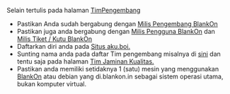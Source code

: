  Selain tertulis pada halaman [TimPengembang](https://github.com/BlankOn/Uluwatu.git)

   - Pastikan Anda sudah bergabung dengan [Milis Pengembang BlankOn](https://groups.google.com/forum/#!forum/blankon-dev)
   - Pastikan juga anda bergabung dengan [Milis Pengguna BlankOn](https://groups.google.com/forum/#!forum/blankon) dan [Milis Tiket / Kutu BlankOn](https://groups.google.com/forum/#!forum/blankon-tiket)
   - Daftarkan diri anda pada [Situs aku.boi.](https://aku.blankonlinux.or.id/)
   - Sunting nama anda pada daftar Tim pengembang misalnya di [sini](http://dev.blankonlinux.or.id/wiki/9/TimPengembang) dan tentu saja pada halaman [Tim Jaminan Kualitas.](http://dev.blankonlinux.or.id/wiki/JaminanKualitas)
   - Pastikan anda memiliki setidaknya 1 (satu) mesin yang menggunakan [BlankOn](http://dev.blankonlinux.or.id/wiki/BlankOn) atau debian yang di.blankon.in sebagai sistem operasi utama, bukan komputer virtual. 
